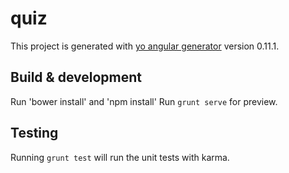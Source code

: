 # quiz

This project is generated with [yo angular generator](https://github.com/yeoman/generator-angular)
version 0.11.1.

## Build & development

Run 'bower install' and 'npm install'
Run `grunt serve` for preview.

## Testing

Running `grunt test` will run the unit tests with karma.
